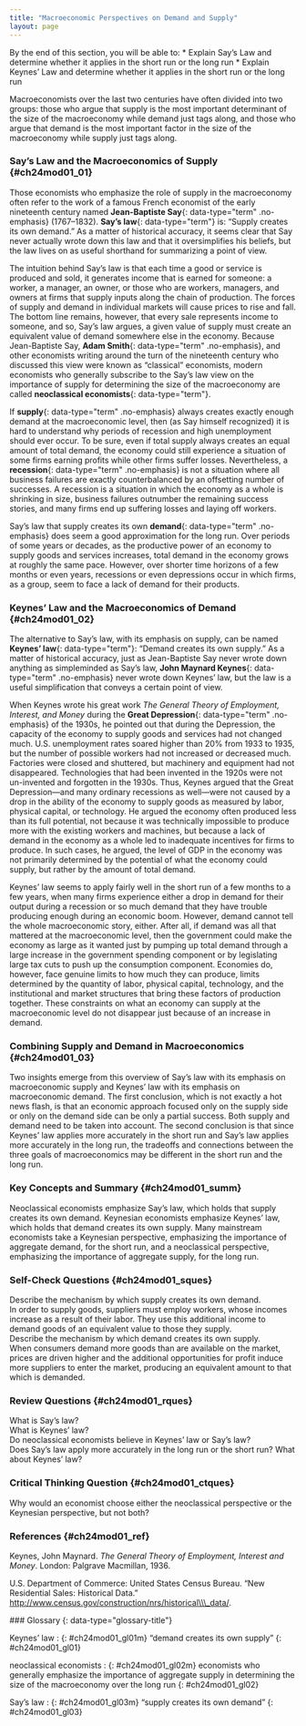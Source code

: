 ```yaml
---
title: "Macroeconomic Perspectives on Demand and Supply"
layout: page
---
```



<div data-type="abstract" markdown="1">
By the end of this section, you will be able to:
* Explain Say’s Law and determine whether it applies in the short run or the long run
* Explain Keynes’ Law and determine whether it applies in the short run or the long run

</div>

Macroeconomists over the last two centuries have often divided into two groups: those who argue that supply is the most important determinant of the size of the macroeconomy while demand just tags along, and those who argue that demand is the most important factor in the size of the macroeconomy while supply just tags along.

### Say’s Law and the Macroeconomics of Supply   {#ch24mod01_01}

Those economists who emphasize the role of supply in the macroeconomy often refer to the work of a famous French economist of the early nineteenth century named **Jean-Baptiste Say**{: data-type="term" .no-emphasis} (1767–1832). **Say’s law**{: data-type="term"} is: “Supply creates its own demand.” As a matter of historical accuracy, it seems clear that Say never actually wrote down this law and that it oversimplifies his beliefs, but the law lives on as useful shorthand for summarizing a point of view.

The intuition behind Say’s law is that each time a good or service is produced and sold, it generates income that is earned for someone: a worker, a manager, an owner, or those who are workers, managers, and owners at firms that supply inputs along the chain of production. The forces of supply and demand in individual markets will cause prices to rise and fall. The bottom line remains, however, that every sale represents income to someone, and so, Say’s law argues, a given value of supply must create an equivalent value of demand somewhere else in the economy. Because Jean-Baptiste Say, **Adam Smith**{: data-type="term" .no-emphasis}, and other economists writing around the turn of the nineteenth century who discussed this view were known as “classical” economists, modern economists who generally subscribe to the Say’s law view on the importance of supply for determining the size of the macroeconomy are called **neoclassical economists**{: data-type="term"}.

If **supply**{: data-type="term" .no-emphasis} always creates exactly enough demand at the macroeconomic level, then (as Say himself recognized) it is hard to understand why periods of recession and high unemployment should ever occur. To be sure, even if total supply always creates an equal amount of total demand, the economy could still experience a situation of some firms earning profits while other firms suffer losses. Nevertheless, a **recession**{: data-type="term" .no-emphasis} is not a situation where all business failures are exactly counterbalanced by an offsetting number of successes. A recession is a situation in which the economy as a whole is shrinking in size, business failures outnumber the remaining success stories, and many firms end up suffering losses and laying off workers.

Say’s law that supply creates its own **demand**{: data-type="term" .no-emphasis} does seem a good approximation for the long run. Over periods of some years or decades, as the productive power of an economy to supply goods and services increases, total demand in the economy grows at roughly the same pace. However, over shorter time horizons of a few months or even years, recessions or even depressions occur in which firms, as a group, seem to face a lack of demand for their products.

### Keynes’ Law and the Macroeconomics of Demand   {#ch24mod01_02}

The alternative to Say’s law, with its emphasis on supply, can be named **Keynes’ law**{: data-type="term"}\: “Demand creates its own supply.” As a matter of historical accuracy, just as Jean-Baptiste Say never wrote down anything as simpleminded as Say’s law, **John Maynard Keynes**{: data-type="term" .no-emphasis} never wrote down Keynes’ law, but the law is a useful simplification that conveys a certain point of view.

When Keynes wrote his great work *The General Theory of Employment, Interest, and Money* during the **Great Depression**{: data-type="term" .no-emphasis} of the 1930s, he pointed out that during the Depression, the capacity of the economy to supply goods and services had not changed much. U.S. unemployment rates soared higher than 20% from 1933 to 1935, but the number of possible workers had not increased or decreased much. Factories were closed and shuttered, but machinery and equipment had not disappeared. Technologies that had been invented in the 1920s were not un-invented and forgotten in the 1930s. Thus, Keynes argued that the Great Depression—and many ordinary recessions as well—were not caused by a drop in the ability of the economy to supply goods as measured by labor, physical capital, or technology. He argued the economy often produced less than its full potential, not because it was technically impossible to produce more with the existing workers and machines, but because a lack of demand in the economy as a whole led to inadequate incentives for firms to produce. In such cases, he argued, the level of GDP in the economy was not primarily determined by the potential of what the economy could supply, but rather by the amount of total demand.

Keynes’ law seems to apply fairly well in the short run of a few months to a few years, when many firms experience either a drop in demand for their output during a recession or so much demand that they have trouble producing enough during an economic boom. However, demand cannot tell the whole macroeconomic story, either. After all, if demand was all that mattered at the macroeconomic level, then the government could make the economy as large as it wanted just by pumping up total demand through a large increase in the government spending component or by legislating large tax cuts to push up the consumption component. Economies do, however, face genuine limits to how much they can produce, limits determined by the quantity of labor, physical capital, technology, and the institutional and market structures that bring these factors of production together. These constraints on what an economy can supply at the macroeconomic level do not disappear just because of an increase in demand.

### Combining Supply and Demand in Macroeconomics   {#ch24mod01_03}

Two insights emerge from this overview of Say’s law with its emphasis on macroeconomic supply and Keynes’ law with its emphasis on macroeconomic demand. The first conclusion, which is not exactly a hot news flash, is that an economic approach focused only on the supply side or only on the demand side can be only a partial success. Both supply and demand need to be taken into account. The second conclusion is that since Keynes’ law applies more accurately in the short run and Say’s law applies more accurately in the long run, the tradeoffs and connections between the three goals of macroeconomics may be different in the short run and the long run.

### Key Concepts and Summary   {#ch24mod01_summ}

Neoclassical economists emphasize Say’s law, which holds that supply creates its own demand. Keynesian economists emphasize Keynes’ law, which holds that demand creates its own supply. Many mainstream economists take a Keynesian perspective, emphasizing the importance of aggregate demand, for the short run, and a neoclassical perspective, emphasizing the importance of aggregate supply, for the long run.

### Self-Check Questions   {#ch24mod01_sques}

<div data-type="exercise" id="ch24mod01_sques01">
<div data-type="problem" id="ch24mod01_squesp01" markdown="1">
Describe the mechanism by which supply creates its own demand.

</div>
<div data-type="solution" id="ch24mod01_sques01s" markdown="1">
In order to supply goods, suppliers must employ workers, whose incomes increase as a result of their labor. They use this additional income to demand goods of an equivalent value to those they supply.

</div>
</div>

<div data-type="exercise" id="ch24mod01_sques02">
<div data-type="problem" id="ch24mod01_squesp02" markdown="1">
Describe the mechanism by which demand creates its own supply.

</div>
<div data-type="solution" id="ch24mod01_sques02s" markdown="1">
When consumers demand more goods than are available on the market, prices are driven higher and the additional opportunities for profit induce more suppliers to enter the market, producing an equivalent amount to that which is demanded.

</div>
</div>

### Review Questions   {#ch24mod01_rques}

<div data-type="exercise" id="ch24mod01_rques02">
<div data-type="problem" id="ch24mod01_rques01p" markdown="1">
What is Say’s law?

</div>
</div>

<div data-type="exercise" id="ch24mod01_rques04">
<div data-type="problem" id="ch24mod01_rques03p" markdown="1">
What is Keynes’ law?

</div>
</div>

<div data-type="exercise" id="ch24mod01_rques05">
<div data-type="problem" id="ch24mod01_rques04p" markdown="1">
Do neoclassical economists believe in Keynes’ law or Say’s law?

</div>
</div>

<div data-type="exercise" id="ch24mod01_rques06">
<div data-type="problem" id="ch24mod01_rques05p" markdown="1">
Does Say’s law apply more accurately in the long run or the short run? What about Keynes’ law?

</div>
</div>

### Critical Thinking Question   {#ch24mod01_ctques}

<div data-type="exercise" id="ch24mod01_ctques01">
<div data-type="problem" id="ch24mod01_ctques01p" markdown="1">
Why would an economist choose either the neoclassical perspective or the Keynesian perspective, but not both?

</div>
</div>

### References   {#ch24mod01_ref}

Keynes, John Maynard. *The General Theory of Employment, Interest and Money*. London: Palgrave Macmillan, 1936.

U.S. Department of Commerce: United States Census Bureau. “New Residential Sales: Historical Data.” http://www.census.gov/construction/nrs/historical\\\_data/.

<div data-type="glossary" markdown="1">
### Glossary
{: data-type="glossary-title"}

Keynes’ law
: {: #ch24mod01_gl01m} “demand creates its own supply”
{: #ch24mod01_gl01}

neoclassical economists
: {: #ch24mod01_gl02m} economists who generally emphasize the importance of aggregate supply in determining the size of the macroeconomy over the long run
{: #ch24mod01_gl02}

Say’s law
: {: #ch24mod01_gl03m} “supply creates its own demand”
{: #ch24mod01_gl03}

</div>

